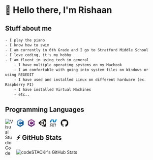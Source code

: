 # 👋 Hello there, I'm Rishaan
  ## Stuff about me
    - I play the piano
    - I know how to swim
    - I am currently in 6th Grade and I go to Stratford Middle School
    - I love coding, it's my hobby
    - I am fluent in using tech in general
        - I have multiple operating systems on my Macbook
        - I am comfortable with going into system files on Windows or using REGEDIT
        - I have used and installed Linux on different hardware (ex. Raspberry PI)
        - I have installed Virtual Machines
        - etc..
  ## Programming Languages
<img align="left" alt="Visual Studio Code" width="26px" src="https://cdn.jsdelivr.net/gh/devicons/devicon/icons/vscode/vscode-original.svg" style="padding-right:10px;" />
<img align="left" alt="C" width="26px" src="https://github.com/devicons/devicon/blob/v2.14.0/icons/c/c-original.svg" style="padding-right:10px;" />
<img align="left" alt="C Sharp" width="26px" src="https://github.com/devicons/devicon/blob/v2.14.0/icons/csharp/csharp-original.svg" style="padding-right:10px;" />
<img align="left" alt="Unity" width="26px" src="https://github.com/devicons/devicon/blob/v2.14.0/icons/unity/unity-original.svg" style="padding-right:10px;" />
<img align="left" alt="VB.NET" width="26px" src="https://github.com/devicons/devicon/blob/v2.14.0/icons/dot-net/dot-net-original-wordmark.svg" style="padding-right:10px;" />
<img align="left" alt="GitHub" width="26px" src="https://github.com/devicons/devicon/blob/v2.14.0/icons/github/github-original.svg" style="padding-right:10px;" />

<br />

  ## :zap: GitHub Stats
  <img align="left" alt="codeSTACKr's GitHub Stats" src="https://github-readme-stats.vercel.app/api?username=rishaank&show_icons=true&hide_border=false&title_color=ff652f&icon_color=FFE400&bg_color=09131B&text_color=ffffff&border_color=0c1a25" />
